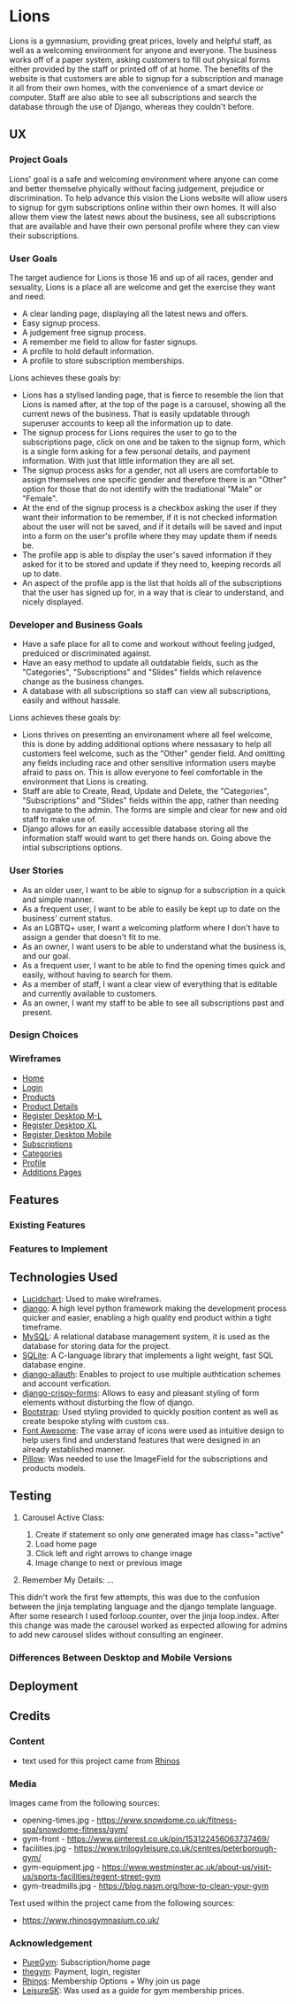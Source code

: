 # Lions

Lions is a gymnasium, providing great prices, lovely and helpful staff, as well as a welcoming environment for anyone and everyone. The business works off of a paper system, asking customers
to fill out physical forms either provided by the staff or printed off of at home. The benefits of the website is that customers are able to signup for a subscription and manage it all from 
their own homes, with the convenience of a smart device or computer. Staff are also able to see all subscriptions and search the database through the use of Django, whereas they couldn't before.

## UX

### Project Goals

Lions' goal is a safe and welcoming environment where anyone can come and better themselve phyically without facing judgement, prejudice or discrimination. To help advance this vision the Lions website will 
allow users to signup for gym subscriptions online within their own homes. It will also allow them view the latest news about the business, see all subscriptions that are available and have their own personal profile 
where they can view their subscriptions.

### User Goals

The target audience for Lions is those 16 and up of all races, gender and sexuality, Lions is a place all are welcome and get the exercise they want and need.

* A clear landing page, displaying all the latest news and offers.
* Easy signup process.
* A judgement free signup process.
* A remember me field to allow for faster signups.
* A profile to hold default information.
* A profile to store subscription memberships.

Lions achieves these goals by:

* Lions has a stylised landing page, that is fierce to resemble the lion that Lions is named after, at the top of the page is a carousel, showing all the current news of the business. That is easily updatable through superuser accounts to keep all the information up to date.
* The signup process for Lions requires the user to go to the subscriptions page, click on one and be taken to the signup form, which is a single form asking for a few personal details, and payment information. With just that little information they are all set.
* The signup process asks for a gender, not all users are comfortable to assign themselves one specific gender and therefore there is an "Other" option for those that do not identify with the tradiational "Male" or "Female".
* At the end of the signup process is a checkbox asking the user if they want their information to be remember, if it is not checked information about the user will not be saved, and if it details will be saved and input into a form on the user's profile where they may update them if needs be.
* The profile app is able to display the user's saved information if they asked for it to be stored and update if they need to, keeping records all up to date.
* An aspect of the profile app is the list that holds all of the subscriptions that the user has signed up for, in a way that is clear to understand, and nicely displayed.

### Developer and Business Goals

* Have a safe place for all to come and workout without feeling judged, preduiced or discriminated against.
* Have an easy method to update all outdatable fields, such as the "Categories", "Subscriptions" and "Slides" fields which relavence change as the business changes.
* A database with all subscriptions so staff can view all subscriptions, easily and without hassale.

Lions achieves these goals by:

* Lions thrives on presenting an environament where all feel welcome, this is done by adding additional options where nessasary to help all customers feel welcome, such as the "Other" gender field. And omitting any fields including race and other sensitive information users maybe afraid to pass on. This is allow everyone to feel comfortable in the environment that Lions is creating.
* Staff are able to Create, Read, Update and Delete, the "Categories", "Subscriptions" and "Slides" fields within the app, rather than needing to navigate to the admin. The forms are simple and clear for new and old staff to make use of.
* Django allows for an easily accessible database storing all the information staff would want to get there hands on. Going above the intial subscriptions options.

### User Stories

* As an older user, I want to be able to signup for a subscription in a quick and simple manner.
* As a frequent user, I want to be able to easily be kept up to date on the business' current status.
* As an LGBTQ+ user, I want a welcoming platform where I don't have to assign a gender that doesn't fit to me.
* As an owner, I want users to be able to understand what the business is, and our goal.
* As a frequent user, I want to be able to find the opening times quick and easily, without having to search for them.
* As a member of staff, I want a clear view of everything that is editable and currently available to customers.
* As an owner, I want my staff to be able to see all subscriptions past and present.

### Design Choices

### Wireframes

* [Home](wireframes/home.pdf)
* [Login](wireframes/login.pdf)
* [Products](wireframes/Products/Products.pdf)
* [Product Details](wireframes/Products/ProductsDetails.pdf)
* [Register Desktop M-L](wireframes/Register/RegisterProcessDesktopM-L.pdf)
* [Register Desktop XL](wireframes/Register/RegisterProcessDesktopXL.pdf)
* [Register Desktop Mobile](wireframes/Register/RegisterProcessDesktopMobile.pdf)
* [Subscriptions](wireframes/Subscriptions.pdf)
* [Categories](wireframes/Categories.pdf)
* [Profile](wireframes/Profile.pdf)
* [Additions Pages](wireframes/Additions.pdf)

## Features

### Existing Features

### Features to Implement

## Technologies Used
* [Lucidchart](https://lucidchart.zendesk.com/hc/en-us): Used to make wireframes.
* [django](https://www.djangoproject.com/): A high level python framework making the development process quicker and easier, enabling a high quality end product within a tight timeframe.
* [MySQL](https://www.mysql.com/): A relational database management system, it is used as the database for storing data for the project.
* [SQLite](https://www.sqlite.org/index.html): A C-language library that implements a light weight, fast SQL database engine.
* [django-allauth](https://django-allauth.readthedocs.io/en/latest/): Enables to project to use multiple authtication schemes and account verfication.
* [django-crispy-forms](https://django-crispy-forms.readthedocs.io/en/latest/): Allows to easy and pleasant styling of form elements without disturbing the flow of django.
* [Bootstrap](https://getbootstrap.com/): Used styling provided to quickly position content as well as create bespoke styling with custom css.
* [Font Awesome](https://fontawesome.com/): The vase array of icons were used as intuitive design to help users find and understand features that were designed in an already established manner. 
* [Pillow](https://pillow.readthedocs.io/en/stable/): Was needed to use the ImageField for the subscriptions and products models.


## Testing

1. Carousel Active Class:
    1. Create if statement so only one generated image has class="active" 
    2. Load home page 
    3. Click left and right arrows to change image 
    4. Image change to next or previous image 

2. Remember My Details:
    ...

This didn't work the first few attempts, this was due to the confusion between the jinja templating language and the django template language. After some research I used forloop.counter, over the 
jinja loop.index. After this change was made the carousel worked as expected allowing for admins to add new carousel slides without consulting an engineer.

### Differences Between Desktop and Mobile Versions

## Deployment

## Credits

### Content

* text used for this project came from [Rhinos](https://www.rhinosgymnasium.co.uk/)

### Media
Images came from the following sources:
* opening-times.jpg - https://www.snowdome.co.uk/fitness-spa/snowdome-fitness/gym/
* gym-front - https://www.pinterest.co.uk/pin/153122456063737469/
* facilities.jpg - https://www.trilogyleisure.co.uk/centres/peterborough-gym/
* gym-equipment.jpg - https://www.westminster.ac.uk/about-us/visit-us/sports-facilities/regent-street-gym
* gym-treadmills.jpg - https://blog.nasm.org/how-to-clean-your-gym

Text used within the project came from the following sources:

* https://www.rhinosgymnasium.co.uk/

### Acknowledgement

* [PureGym](https://www.puregym.com/membership-options/): Subscription/home page
* [thegym](https://www.thegymgroup.com/login/): Payment, login, register
* [Rhinos](https://www.rhinosgymnasium.co.uk/): Membership Options + Why join us page
* [LeisureSK](https://www.leisuresk.co.uk/membership-and-offers): Was used as a guide for gym membership prices.